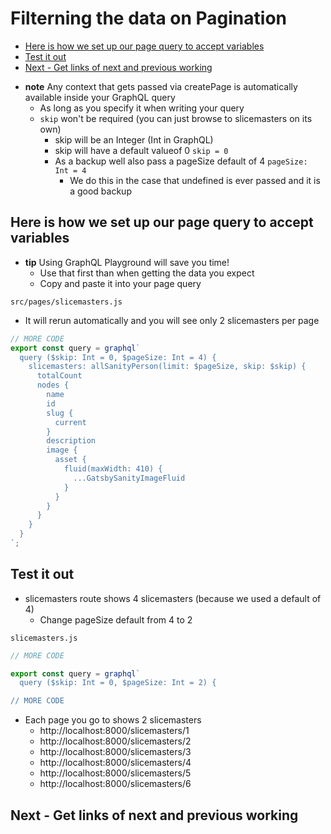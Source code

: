 # Filterning the data on Pagination
<!-- MarkdownTOC -->

- [Here is how we set up our page query to accept variables](#here-is-how-we-set-up-our-page-query-to-accept-variables)
- [Test it out](#test-it-out)
- [Next - Get links of next and previous working](#next---get-links-of-next-and-previous-working)

<!-- /MarkdownTOC -->

* **note** Any context that gets passed via createPage is automatically available inside your GraphQL query
    - As long as you specify it when writing your query
    - `skip` won't be required (you can just browse to slicemasters on its own)
        + skip will be an Integer (Int in GraphQL)
        + skip will have a default valueof 0 `skip = 0`
        + As a backup well also pass a pageSize default of 4 `pageSize: Int = 4`
           + We do this in the case that undefined is ever passed and it is a good backup

## Here is how we set up our page query to accept variables
* **tip** Using GraphQL Playground will save you time!
    - Use that first than when getting the data you expect
    - Copy and paste it into your page query

`src/pages/slicemasters.js`

* It will rerun automatically and you will see only 2 slicemasters per page

```js
// MORE CODE
export const query = graphql`
  query ($skip: Int = 0, $pageSize: Int = 4) {
    slicemasters: allSanityPerson(limit: $pageSize, skip: $skip) {
      totalCount
      nodes {
        name
        id
        slug {
          current
        }
        description
        image {
          asset {
            fluid(maxWidth: 410) {
              ...GatsbySanityImageFluid
            }
          }
        }
      }
    }
  }
`;
```

## Test it out
* slicemasters route shows 4 slicemasters (because we used a default of 4)
    - Change pageSize default from 4 to 2

`slicemasters.js`

```js
// MORE CODE

export const query = graphql`
  query ($skip: Int = 0, $pageSize: Int = 2) {

// MORE CODE
```

* Each page you go to shows 2 slicemasters
    - http://localhost:8000/slicemasters/1
    - http://localhost:8000/slicemasters/2
    - http://localhost:8000/slicemasters/3
    - http://localhost:8000/slicemasters/4
    - http://localhost:8000/slicemasters/5
    - http://localhost:8000/slicemasters/6

## Next - Get links of next and previous working

